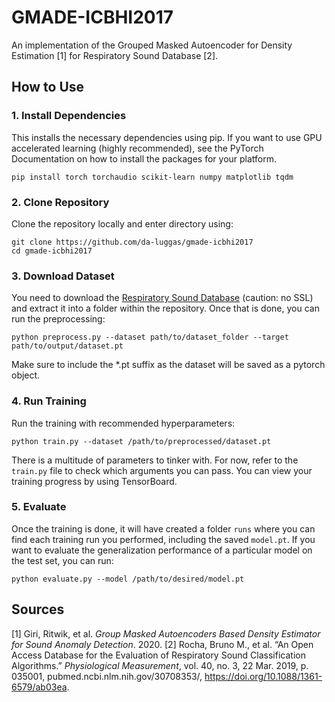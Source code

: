 # GMADE-ICBHI2017
An implementation of the Grouped Masked Autoencoder for Density Estimation [1] for Respiratory Sound Database [2].

## How to Use
### 1. Install Dependencies
This installs the necessary dependencies using pip. If you want to use GPU accelerated learning (highly recommended), see the PyTorch Documentation on how to install the packages for your platform.

    pip install torch torchaudio scikit-learn numpy matplotlib tqdm
### 2. Clone Repository
Clone the repository locally and enter directory using:

    git clone https://github.com/da-luggas/gmade-icbhi2017
    cd gmade-icbhi2017

### 3. Download Dataset
You need to download the [Respiratory Sound Database](https://bhichallenge.med.auth.gr/ICBHI_2017_Challenge) (caution: no SSL) and extract it into a folder within the repository. Once that is done, you can run the preprocessing:

    python preprocess.py --dataset path/to/dataset_folder --target path/to/output/dataset.pt
Make sure to include the *.pt suffix as the dataset will be saved as a pytorch object.
### 4. Run Training
Run the training with recommended hyperparameters:

    python train.py --dataset /path/to/preprocessed/dataset.pt
There is a multitude of parameters to tinker with. For now, refer to the `train.py` file to check which arguments you can pass.
You can view your training progress by using TensorBoard.
### 5. Evaluate
Once the training is done, it will have created a folder `runs` where you can find each training run you performed, including the saved `model.pt`. If you want to evaluate the generalization performance of a particular model on the test set, you can run:

    python evaluate.py --model /path/to/desired/model.pt

## Sources
[1] Giri, Ritwik, et al. _Group Masked Autoencoders Based Density Estimator for Sound Anomaly Detection_. 2020.
[2] Rocha, Bruno M., et al. “An Open Access Database for the Evaluation of Respiratory Sound Classification Algorithms.” _Physiological Measurement_, vol. 40, no. 3, 22 Mar. 2019, p. 035001, pubmed.ncbi.nlm.nih.gov/30708353/, https://doi.org/10.1088/1361-6579/ab03ea.